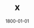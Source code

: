 ---
title: x
date: 1800-01-01
description: Traditional Grip
thumb: /assets/images/products/500S/500-trad-green-gold-f.jpg
image: /assets/images/products/500S/500-trad-green-gold-f.jpg
# angler-name: Johnny B. Goode

reel-type: spinning
reel-series: 500 

# location: Someplace, United States
# fish: Some Big Fish
# fish-length: 49 in.
# fish-weight: 78 lbs.
---